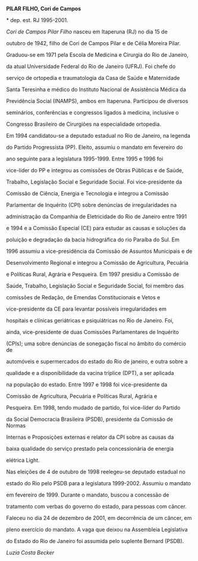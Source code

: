 **PILAR FILHO, Cori de Campos**



\* dep. est. RJ 1995-2001.



*Cori de Campos Pilar Filho* nasceu em Itaperuna (RJ) no dia 15 de

outubro de 1942, filho de Cori de Campos Pilar e de Célia Moreira Pilar.



Graduou-se em 1971 pela Escola de Medicina e Cirurgia do Rio de Janeiro,

da atual Universidade Federal do Rio de Janeiro (UFRJ). Foi chefe do

serviço de ortopedia e traumatologia da Casa de Saúde e Maternidade

Santa Teresinha e médico do Instituto Nacional de Assistência Médica da

Previdência Social (INAMPS), ambos em Itaperuna. Participou de diversos

seminários, conferências e congressos ligados à medicina, inclusive o

Congresso Brasileiro de Cirurgiões na especialidade ortopedia.



Em 1994 candidatou-se a deputado estadual no Rio de Janeiro, na legenda

do Partido Progressista (PP). Eleito, assumiu o mandato em fevereiro do

ano seguinte para a legislatura 1995-1999. Entre 1995 e 1996 foi

vice-líder do PP e integrou as comissões de Obras Públicas e de Saúde,

Trabalho, Legislação Social e Seguridade Social. Foi vice-presidente da

Comissão de Ciência, Energia e Tecnologia e integrou a Comissão

Parlamentar de Inquérito (CPI) sobre denúncias de irregularidades na

administração da Companhia de Eletricidade do Rio de Janeiro entre 1991

e 1994 e a Comissão Especial (CE) para estudar as causas e soluções da

poluição e degradação da bacia hidrográfica do rio Paraíba do Sul. Em

1996 assumiu a vice-presidência da Comissão de Assuntos Municipais e de

Desenvolvimento Regional e integrou a Comissão de Agricultura, Pecuária

e Políticas Rural, Agrária e Pesqueira. Em 1997 presidiu a Comissão de

Saúde, Trabalho, Legislação Social e Seguridade Social, foi membro das

comissões de Redação, de Emendas Constitucionais e Vetos e

vice-presidente da CE para levantar possíveis irregularidades em

hospitais e clínicas geriátricas e psiquiátricas no Rio de Janeiro. Foi,

ainda, vice-presidente de duas Comissões Parlamentares de Inquérito

(CPIs); uma sobre denúncias de sonegação fiscal no âmbito do comércio de

automóveis e supermercados do estado do Rio de janeiro, e outra sobre a

qualidade e a disponibilidade da vacina tríplice (DPT), a ser aplicada

na população do estado. Entre 1997 e 1998 foi vice-presidente da

Comissão de Agricultura, Pecuária e Políticas Rural, Agrária e

Pesqueira. Em 1998, tendo mudado de partido, foi vice-líder do Partido

da Social Democracia Brasileira (PSDB), presidente da Comissão de Normas

Internas e Proposições externas e relator da CPI sobre as causas da

baixa qualidade do serviço prestado pela concessionária de energia

elétrica Light.



Nas eleições de 4 de outubro de 1998 reelegeu-se deputado estadual no

estado do Rio pelo PSDB para a legislatura 1999-2002. Assumiu o mandato

em fevereiro de 1999. Durante o mandato, buscou a concessão de

tratamento com verbas do governo do estado, para pessoas com câncer.



Faleceu no dia 24 de dezembro de 2001, em decorrência de um câncer, em

pleno exercício do mandato. A vaga que deixou na Assembleia Legislativa

do Estado do Rio de Janeiro foi assumida pelo suplente Bernard (PSDB).



*Luzia Costa Becker*




